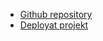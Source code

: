 - [Github repository](https://github.com/callephille/myflagapp.git)
- [Deployat projekt](https://callesflaggapp.netlify.app/)
